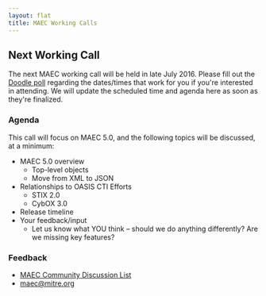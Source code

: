 ```yaml
---
layout: flat
title: MAEC Working Calls
---
```



## Next Working Call

The next MAEC working call will be held in late July 2016. Please fill out the [Doodle poll](http://doodle.com/poll/hn2gt7f6b9gdznps) regarding the dates/times that work for you if you're interested in attending. We will update the scheduled time and agenda here as soon as they're finalized.

### Agenda

This call will focus on MAEC 5.0, and the following topics will be discussed, at a minimum:

* MAEC 5.0 overview
    * Top-level objects
    * Move from XML to JSON
* Relationships to OASIS CTI Efforts
    * STIX 2.0
    * CybOX 3.0
* Release timeline
* Your feedback/input
    * Let us know what YOU think – should we do anything differently? Are we missing key features?

### Feedback

* [MAEC Community Discussion List](https://maec.mitre.org/community/discussionlist.html)
*  maec@mitre.org

